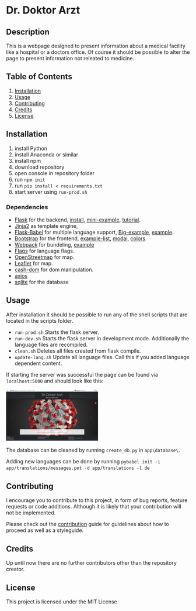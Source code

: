 # Dr. Doktor Arzt

## Description
This is a webpage designed to present information about a medical facility like
a hospital or a doctors office. Of course it should be possible to alter the page to
present information not releated to medicine.

## Table of Contents
1. [Installation](#installation)
2. [Usage](#usage)
3. [Contributing](#contributing)
4. [Credits](#credits)
4. [License](#license)

## Installation

1. install Python
2. install Anaconda or similar
3. install npm
4. download repository
5. open console in repository folder
6. run `npm init`
7. run `pip install < requirements.txt`
8. start server using `run-prod.sh`

### Dependencies
* [Flask](https://rubyonrails.org/security/) for the backend,
  [install](https://flask.palletsprojects.com/en/1.1.x/installation/),
  [mini-example](https://flask.palletsprojects.com/en/1.1.x/quickstart/#a-minimal-application),
  [tutorial](https://blog.miguelgrinberg.com/post/the-flask-mega-tutorial-part-i-hello-world).
* [Jinja2](https://jinja.palletsprojects.com/en/2.11.x/) as template engine,
* [Flask-Babel](https://flask-babel.tkte.ch) for multiple language support,
  [Big-example](https://medium.com/@nicolas_84494/flask-create-a-multilingual-web-application-with-language-specific-urls-5d994344f5fd),
  [example](https://phrase.com/blog/posts/python-localization-flask-applications/).
* [Bootstrap](https://getbootstrap.com) for the frontend,
  [example-list](https://getbootstrap.com/docs/5.0/examples/),
  [modal](https://getbootstrap.com/docs/5.0/components/modal/#how-it-works),
  [colors](https://getbootstrap.com/docs/5.0/customize/color/).
* [Webpack](https://pypi.org/project/Flask-Webpack/) for bundeling,
  [example](https://medium.com/@sofiaroc.pt/integrating-webpack-4-with-a-backend-framework-4a0e630d2a03)
* [Flags](https://github.com/lipis/flag-icon-css) for language flags.
* [OpenStreetmap](https://wiki.openstreetmap.org/wiki/DE:OSM_mit_Leaflet/Vorbereitung) for map.
* [Leaflet](https://leafletjs.com/examples/quick-start/) for map.
* [cash-dom](https://github.com/fabiospampinato/cash) for dom manipulation.
* [axios](https://github.com/axios/axios)
* [sqlite](https://www.sqlite.org/index.html) for the database

## Usage
After installation it should be possible to run any of the shell scripts that are located in the
scripts folder.

* `run-prod.sh` Starts the flask server.
* `run-dev.sh` Starts the flask server in development mode. Additionally the language files are
recompiled.
* `clean.sh` Deletes all files created from flask compile.
* `update-lang.sh` Update all language files. Call this if you added language dependent content.

If starting the server was successful the page can be found via `localhost:5000` and should look
like this:

<img src="docs/images/startpage.jpg" width="50%" alt="Image of the startpage">

The database can be cleaned by running `create_db.py` in `app\database\`.

Adding new languages can be done by running
`pybabel init -i app/translations/messages.pot -d app/translations -l de`

## Contributing

I encourage you to contribute to this project, in form of bug reports, feature requests
or code additions. Although it is likely that your contribution will not be implemented.

Please check out the [contribution](docs/CONTRIBUTING.md) guide for guidelines about how to proceed
as well as a styleguide.

## Credits
Up until now there are no further contributors other than the repository creator.

## License
This project is licensed under the MIT License
